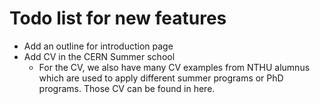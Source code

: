 # Todo list for new features

* Add an outline for introduction page
* Add CV in the CERN Summer school
  * For the CV, we also have many CV examples from NTHU alumnus which are used to apply different summer programs or PhD programs. Those CV can be found in here.

